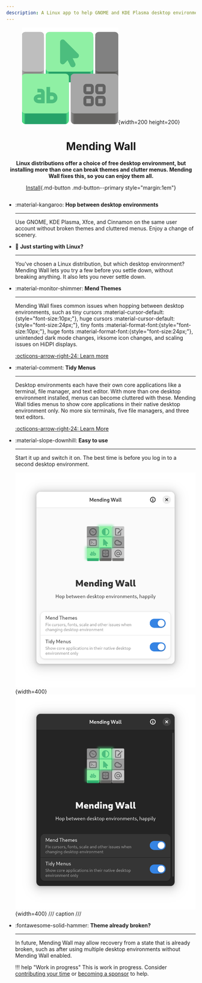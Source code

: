 ```yaml
---
description: A Linux app to help GNOME and KDE Plasma desktop environments be more neighborly.
---
```


<div style="text-align:center;" markdown>

![Mending Wall icon](assets/logo.svg){width=200 height=200}

# **Mending Wall**

**Linux distributions offer a choice of free desktop environment, but installing more than one can break themes and clutter menus. Mending Wall fixes this, so you can enjoy them all.**

[Install](getting-started.md){.md-button .md-button--primary style="margin:1em"}

</div>

<div style="margin-top:2em;" class="grid cards" markdown>

-   :material-kangaroo: __Hop between desktop environments__

    ---
  
    Use GNOME, KDE Plasma, Xfce, and Cinnamon on the same user account without broken themes and cluttered menus. Enjoy a change of scenery.

-   :eyes: __Just starting with Linux?__

    ---
  
    You've chosen a Linux distribution, but which desktop environment? Mending Wall lets you try a few before you settle down, without breaking anything. It also lets you never settle down.
    
-   :material-monitor-shimmer: __Mend Themes__

    ---
  
    Mending Wall fixes common issues when hopping between desktop environments, such as  tiny cursors :material-cursor-default:{style="font-size:10px;"}, huge cursors :material-cursor-default:{style="font-size:24px;"}, tiny fonts :material-format-font:{style="font-size:10px;"}, huge fonts :material-format-font:{style="font-size:24px;"}, unintended dark mode changes, irksome icon changes, and scaling issues on HiDPI displays.

    [:octicons-arrow-right-24: Learn more](mend-themes.md)
 
-   :material-comment: __Tidy Menus__

    ---
  
    Desktop environments each have their own core applications like a terminal, file manager, and text editor. With more than one desktop environment installed, menus can become cluttered with these. Mending Wall tidies menus to show core applications in their native desktop environment only. No more six terminals, five file managers, and three text editors.

    [:octicons-arrow-right-24: Learn More](tidy-menus.md)

-   :material-slope-downhill: __Easy to use__

    ---
  
    Start it up and switch it on. The best time is before you log in to a second desktop environment.

    ![Screenshot of the main application window, light mode](assets/screenshot_light.png#only-light){width=400}![Screenshot of the main application window, dark mode](assets/screenshot_dark.png#only-dark){width=400}
    /// caption
    ///

-   :fontawesome-solid-hammer: __Theme already broken?__

    ---
    
    In future, Mending Wall may allow recovery from a state that is already broken, such as after using multiple desktop environments without Mending Wall enabled.

    !!! help "Work in progress"
        This is work in progress. Consider [contributing your time](contributing.md) or [becoming a sponsor](https://github.com/sponsors/lawmurray) to help.

</div>

